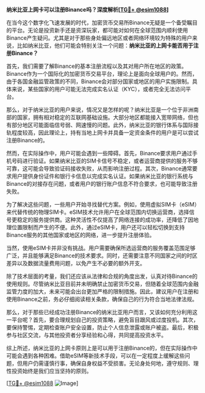 **纳米比亚上网卡可以注册Binance吗？深度解析[[TG💪+ @esim1088](https://t.me/s/esim1088)]**

在当今这个数字化飞速发展的时代，加密货币交易所Binance无疑是一个备受瞩目的平台。无论是投资新手还是资深玩家，都可能对如何在全球范围内顺利使用Binance产生疑问。尤其是对于那些身处偏远地区或者网络环境较为特殊的用户来说，比如纳米比亚，他们可能会特别关注一个问题：**纳米比亚的上网卡能否用于注册Binance？**

首先，我们需要了解Binance的基本注册流程以及其对用户所在地区的政策。Binance作为一个国际化的加密货币交易平台，理论上是面向全球用户的。然而，由于各国金融监管政策的不同，Binance会对部分国家或地区的用户实施限制。具体来说，某些国家的用户可能无法完成实名认证（KYC），或者完全无法访问平台。

那么，对于纳米比亚的用户来说，情况又是怎样的呢？纳米比亚是一个位于非洲南部的国家，拥有相对稳定的互联网基础设施。大部分地区都能接入宽带网络，但也有部分地区可能面临信号弱、网速慢的问题。此外，纳米比亚的银行体系与国际接轨程度较高，因此理论上，持有当地上网卡并具备一定资金条件的用户是可以尝试注册Binance的。

然而，在实际操作中，用户可能会遇到一些障碍。首先，Binance要求用户通过手机号码进行验证。如果纳米比亚的SIM卡信号不稳定，或者运营商提供的服务不够可靠，这可能会导致验证码接收失败，从而影响注册过程。其次，Binance通常要求用户提供身份证件和银行卡信息以完成实名认证。如果纳米比亚的银行系统与Binance的对接存在问题，或者用户的银行账户信息不符合要求，也可能导致注册失败。

为了解决这些问题，一些用户开始寻找替代方案。例如，使用虚拟SIM卡（eSIM）来代替传统的物理SIM卡。eSIM技术允许用户在全球范围内切换运营商，选择信号更稳定的服务提供商。这种灵活性不仅提高了网络连接的成功率，还降低了因地理位置限制而产生的不便。此外，通过eSIM卡，用户还可以轻松切换到支持Binance服务的其他国家或地区的网络，进一步提升注册体验。

当然，使用eSIM卡并非没有挑战。用户需要确保所选运营商的服务覆盖范围足够广泛，并且能够满足Binance的技术要求。同时，还需要注意不同国家之间的时区差异以及数据流量费用问题，以免产生不必要的额外开支。

除了技术层面的考量，我们还应该从法律和合规的角度出发，认真对待Binance的使用规则。尽管纳米比亚目前并未明确禁止加密货币交易，但随着全球范围内金融监管力度的加大，未来可能会出台更加严格的限制措施。因此，建议用户在注册和使用Binance之前，务必仔细阅读相关条款，确保自己的行为符合当地法律法规。

那么，对于那些已经成功注册Binance的纳米比亚用户而言，又该如何充分利用这一平台呢？首先，要合理规划自己的投资策略，避免盲目跟风或过度投机。其次，要保持警惕，定期检查账户安全设置，防止个人信息泄露或账户被盗。最后，积极参与社区交流，与其他投资者分享经验和心得，共同提高投资水平。

综上所述，纳米比亚的上网卡原则上是可以用于注册Binance的，但在实际操作中可能会遇到各种困难。借助eSIM等新技术手段，可以在一定程度上缓解这些问题，但用户仍需谨慎行事，确保自身权益不受损害。无论身处何地，遵守规则、理性投资始终是我们应当坚持的原则。

[[TG💪+ @esim1088](https://t.me/s/esim1088) ![Image](https://i.postimg.cc/4NQfJmqS/Snipaste-2025-05-13-00-14-12.png)]